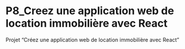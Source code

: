 # P8_Creez une application web de location immobilière avec React
 Projet “Créez une application web de location immobilière avec React”
